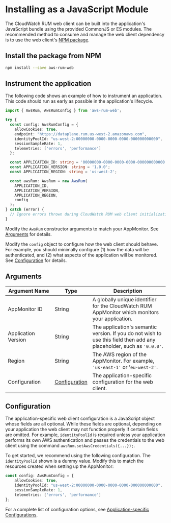 # Installing as a JavaScript Module

The CloudWatch RUM web client can be built into the application's JavaScript
bundle using the provided CommonJS or ES modules. The recommended method to
consume and manage the web client dependency is to use the web client's [NPM
package](https://www.npmjs.com/package/aws-rum-web).

## Install the package from NPM

```bash
npm install --save aws-rum-web
```

## Instrument the application

The following code shows an example of how to instrument an application. This code should run as early as possible in the application's lifecycle.

```typescript
import { AwsRum, AwsRumConfig } from 'aws-rum-web';

try {
  const config: AwsRumConfig = {
    allowCookies: true,
    endpoint: "https://dataplane.rum.us-west-2.amazonaws.com",
    identityPoolId: "us-west-2:00000000-0000-0000-0000-000000000000",
    sessionSampleRate: 1,
    telemetries: ['errors', 'performance']
  };

  const APPLICATION_ID: string = '00000000-0000-0000-0000-000000000000';
  const APPLICATION_VERSION: string = '1.0.0';
  const APPLICATION_REGION: string = 'us-west-2';

  const awsRum: AwsRum = new AwsRum(
    APPLICATION_ID,
    APPLICATION_VERSION,
    APPLICATION_REGION,
    config
  );
} catch (error) {
  // Ignore errors thrown during CloudWatch RUM web client initialization
}
```

Modify the `AwsRum` constructor arguments to match your AppMonitor. See [Arguments](#arguments) for details.

Modify the `config` object to configure how the web client should behave. For
example, you should minimally configure (1) how the data will be authenticated,
and (2) what aspects of the application will be monitored. See
[Configuration](#configuration) for details.

## Arguments

| Argument&nbsp;Name | Type | Description |
| --- | --- | --- |
| AppMonitor ID | String | A globally unique identifier for the CloudWatch RUM AppMonitor which monitors your application. |
| Application Version | String | The application's semantic version. If you do not wish to use this field then add any placeholder, such as `'0.0.0'`. |
| Region | String | The AWS region of the AppMonitor. For example, `'us-east-1'` or '`eu-west-2'`. |
| Configuration | [Configuration](#configuration) | The application-specific configuration for the web client. |

## Configuration

The application-specific web client configuration is a JavaScript object whose fields are all optional. While these fields are optional, depending on your application the web client may not function properly if certain fields are omitted. For example, `identityPoolId` is required unless your application performs its own AWS authentication and passes the credentials to the web client using the command `awsRum.setAwsCredentials({...});`.

To get started, we recommend using the following configuration. The
`identityPoolId` shown is a dummy value. Modify this to match the resources
created when setting up the AppMonitor:

```typescript
const config: AwsRumConfig = {
    allowCookies: true,
    identityPoolId: "us-west-2:00000000-0000-0000-0000-000000000000",
    sessionSampleRate: 1,
    telemetries: ['errors', 'performance']
};
```

For a complete list of configuration options, see [Application-specific Configurations](configuration.md).

